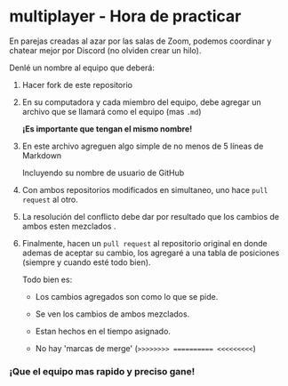 # multiplayer - Hora de practicar

En parejas creadas al azar por las salas de Zoom, podemos coordinar y chatear mejor por Discord (no olviden crear un hilo).

Denlé un nombre al equipo que deberá:

1. Hacer fork de este repositorio

2. En su computadora y cada miembro del equipo, debe agregar un archivo que se llamará como el equipo (mas `.md`)
   
   **¡Es importante que tengan el mismo nombre!**

3. En este archivo agreguen algo simple de no menos de 5 líneas de Markdown
   
   Incluyendo su nombre de usuario de GitHub

4. Con ambos repositorios modificados en simultaneo, uno hace `pull request` al otro.

5. La resolución del conflicto debe dar por resultado que los cambios de ambos esten mezclados .

6. Finalmente, hacen un `pull request` al repositorio original en donde ademas de aceptar su cambio, los agregaré a una tabla de posiciones (siempre y cuando esté todo bien).
   
   Todo bien es:
   
   * Los cambios agregados son como lo que se pide.
   
   * Se ven los cambios de ambos mezclados.
   
   * Estan hechos en el tiempo asignado.
   
   * No hay 'marcas de merge' (`>>>>>>>> ========== <<<<<<<<<`)

### ¡Que el equipo mas rapido y preciso gane!


